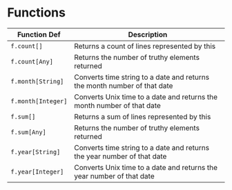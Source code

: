 # Functions

| Function Def | Description |
| --- | --- |
| `f.count[]` | Returns a count of lines represented by this |
| `f.count[Any]` | Returns the number of truthy elements returned |
| `f.month[String]` | Converts time string to a date and returns the month number of that date |
| `f.month[Integer]` | Converts Unix time to a date and returns the month number of that date |
| `f.sum[]` | Returns a sum of lines represented by this |
| `f.sum[Any]` | Returns the number of truthy elements returned |
| `f.year[String]` | Converts time string to a date and returns the year number of that date |
| `f.year[Integer]` | Converts Unix time to a date and returns the year number of that date |
